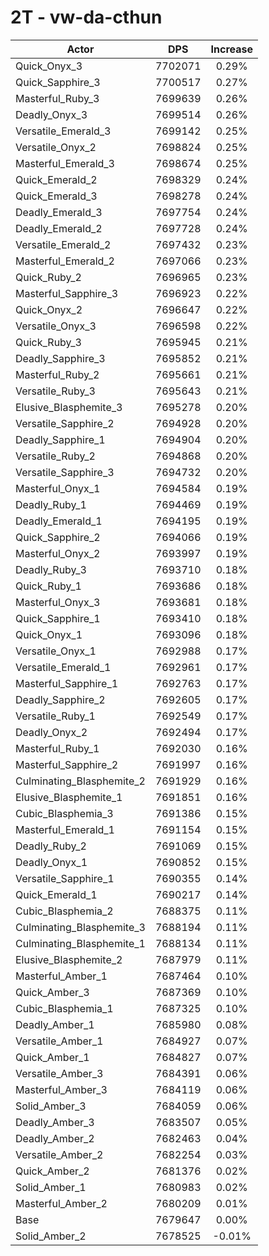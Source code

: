 # 2T - vw-da-cthun
| Actor | DPS | Increase |
|---|:---:|:---:|
|Quick_Onyx_3|7702071|0.29%|
|Quick_Sapphire_3|7700517|0.27%|
|Masterful_Ruby_3|7699639|0.26%|
|Deadly_Onyx_3|7699514|0.26%|
|Versatile_Emerald_3|7699142|0.25%|
|Versatile_Onyx_2|7698824|0.25%|
|Masterful_Emerald_3|7698674|0.25%|
|Quick_Emerald_2|7698329|0.24%|
|Quick_Emerald_3|7698278|0.24%|
|Deadly_Emerald_3|7697754|0.24%|
|Deadly_Emerald_2|7697728|0.24%|
|Versatile_Emerald_2|7697432|0.23%|
|Masterful_Emerald_2|7697066|0.23%|
|Quick_Ruby_2|7696965|0.23%|
|Masterful_Sapphire_3|7696923|0.22%|
|Quick_Onyx_2|7696647|0.22%|
|Versatile_Onyx_3|7696598|0.22%|
|Quick_Ruby_3|7695945|0.21%|
|Deadly_Sapphire_3|7695852|0.21%|
|Masterful_Ruby_2|7695661|0.21%|
|Versatile_Ruby_3|7695643|0.21%|
|Elusive_Blasphemite_3|7695278|0.20%|
|Versatile_Sapphire_2|7694928|0.20%|
|Deadly_Sapphire_1|7694904|0.20%|
|Versatile_Ruby_2|7694868|0.20%|
|Versatile_Sapphire_3|7694732|0.20%|
|Masterful_Onyx_1|7694584|0.19%|
|Deadly_Ruby_1|7694469|0.19%|
|Deadly_Emerald_1|7694195|0.19%|
|Quick_Sapphire_2|7694066|0.19%|
|Masterful_Onyx_2|7693997|0.19%|
|Deadly_Ruby_3|7693710|0.18%|
|Quick_Ruby_1|7693686|0.18%|
|Masterful_Onyx_3|7693681|0.18%|
|Quick_Sapphire_1|7693410|0.18%|
|Quick_Onyx_1|7693096|0.18%|
|Versatile_Onyx_1|7692988|0.17%|
|Versatile_Emerald_1|7692961|0.17%|
|Masterful_Sapphire_1|7692763|0.17%|
|Deadly_Sapphire_2|7692605|0.17%|
|Versatile_Ruby_1|7692549|0.17%|
|Deadly_Onyx_2|7692494|0.17%|
|Masterful_Ruby_1|7692030|0.16%|
|Masterful_Sapphire_2|7691997|0.16%|
|Culminating_Blasphemite_2|7691929|0.16%|
|Elusive_Blasphemite_1|7691851|0.16%|
|Cubic_Blasphemia_3|7691386|0.15%|
|Masterful_Emerald_1|7691154|0.15%|
|Deadly_Ruby_2|7691069|0.15%|
|Deadly_Onyx_1|7690852|0.15%|
|Versatile_Sapphire_1|7690355|0.14%|
|Quick_Emerald_1|7690217|0.14%|
|Cubic_Blasphemia_2|7688375|0.11%|
|Culminating_Blasphemite_3|7688194|0.11%|
|Culminating_Blasphemite_1|7688134|0.11%|
|Elusive_Blasphemite_2|7687979|0.11%|
|Masterful_Amber_1|7687464|0.10%|
|Quick_Amber_3|7687369|0.10%|
|Cubic_Blasphemia_1|7687325|0.10%|
|Deadly_Amber_1|7685980|0.08%|
|Versatile_Amber_1|7684927|0.07%|
|Quick_Amber_1|7684827|0.07%|
|Versatile_Amber_3|7684391|0.06%|
|Masterful_Amber_3|7684119|0.06%|
|Solid_Amber_3|7684059|0.06%|
|Deadly_Amber_3|7683507|0.05%|
|Deadly_Amber_2|7682463|0.04%|
|Versatile_Amber_2|7682254|0.03%|
|Quick_Amber_2|7681376|0.02%|
|Solid_Amber_1|7680983|0.02%|
|Masterful_Amber_2|7680209|0.01%|
|Base|7679647|0.00%|
|Solid_Amber_2|7678525|-0.01%|

